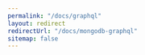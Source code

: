 ```yaml
---
permalink: "/docs/graphql"
layout: redirect
redirectUrl: "/docs/mongodb-graphql"
sitemap: false
---
```


